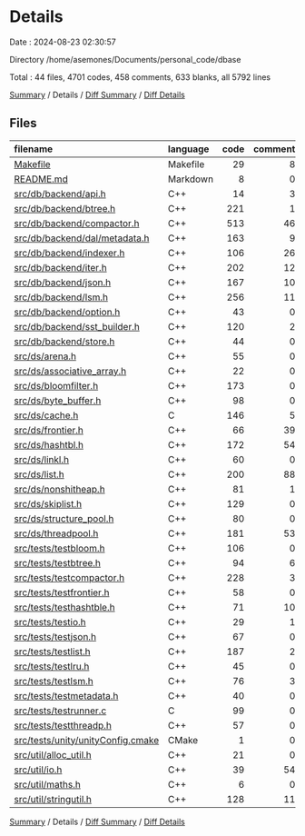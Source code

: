 # Details

Date : 2024-08-23 02:30:57

Directory /home/asemones/Documents/personal_code/dbase

Total : 44 files,  4701 codes, 458 comments, 633 blanks, all 5792 lines

[Summary](results.md) / Details / [Diff Summary](diff.md) / [Diff Details](diff-details.md)

## Files
| filename | language | code | comment | blank | total |
| :--- | :--- | ---: | ---: | ---: | ---: |
| [Makefile](/Makefile) | Makefile | 29 | 8 | 10 | 47 |
| [README.md](/README.md) | Markdown | 8 | 0 | 5 | 13 |
| [src/db/backend/api.h](/src/db/backend/api.h) | C++ | 14 | 3 | 4 | 21 |
| [src/db/backend/btree.h](/src/db/backend/btree.h) | C++ | 221 | 1 | 34 | 256 |
| [src/db/backend/compactor.h](/src/db/backend/compactor.h) | C++ | 513 | 46 | 55 | 614 |
| [src/db/backend/dal/metadata.h](/src/db/backend/dal/metadata.h) | C++ | 163 | 9 | 16 | 188 |
| [src/db/backend/indexer.h](/src/db/backend/indexer.h) | C++ | 106 | 26 | 10 | 142 |
| [src/db/backend/iter.h](/src/db/backend/iter.h) | C++ | 202 | 12 | 20 | 234 |
| [src/db/backend/json.h](/src/db/backend/json.h) | C++ | 167 | 10 | 12 | 189 |
| [src/db/backend/lsm.h](/src/db/backend/lsm.h) | C++ | 256 | 11 | 31 | 298 |
| [src/db/backend/option.h](/src/db/backend/option.h) | C++ | 43 | 0 | 6 | 49 |
| [src/db/backend/sst_builder.h](/src/db/backend/sst_builder.h) | C++ | 120 | 2 | 12 | 134 |
| [src/db/backend/store.h](/src/db/backend/store.h) | C++ | 44 | 0 | 3 | 47 |
| [src/ds/arena.h](/src/ds/arena.h) | C++ | 55 | 0 | 10 | 65 |
| [src/ds/associative_array.h](/src/ds/associative_array.h) | C++ | 22 | 0 | 4 | 26 |
| [src/ds/bloomfilter.h](/src/ds/bloomfilter.h) | C++ | 173 | 0 | 14 | 187 |
| [src/ds/byte_buffer.h](/src/ds/byte_buffer.h) | C++ | 98 | 0 | 7 | 105 |
| [src/ds/cache.h](/src/ds/cache.h) | C | 146 | 5 | 26 | 177 |
| [src/ds/frontier.h](/src/ds/frontier.h) | C++ | 66 | 39 | 21 | 126 |
| [src/ds/hashtbl.h](/src/ds/hashtbl.h) | C++ | 172 | 54 | 20 | 246 |
| [src/ds/linkl.h](/src/ds/linkl.h) | C++ | 60 | 0 | 6 | 66 |
| [src/ds/list.h](/src/ds/list.h) | C++ | 200 | 88 | 21 | 309 |
| [src/ds/nonshitheap.h](/src/ds/nonshitheap.h) | C++ | 81 | 1 | 14 | 96 |
| [src/ds/skiplist.h](/src/ds/skiplist.h) | C++ | 129 | 0 | 15 | 144 |
| [src/ds/structure_pool.h](/src/ds/structure_pool.h) | C++ | 80 | 0 | 3 | 83 |
| [src/ds/threadpool.h](/src/ds/threadpool.h) | C++ | 181 | 53 | 28 | 262 |
| [src/tests/testbloom.h](/src/tests/testbloom.h) | C++ | 106 | 0 | 21 | 127 |
| [src/tests/testbtree.h](/src/tests/testbtree.h) | C++ | 94 | 6 | 18 | 118 |
| [src/tests/testcompactor.h](/src/tests/testcompactor.h) | C++ | 228 | 3 | 26 | 257 |
| [src/tests/testfrontier.h](/src/tests/testfrontier.h) | C++ | 58 | 0 | 20 | 78 |
| [src/tests/testhashtble.h](/src/tests/testhashtble.h) | C++ | 71 | 10 | 27 | 108 |
| [src/tests/testio.h](/src/tests/testio.h) | C++ | 29 | 1 | 6 | 36 |
| [src/tests/testjson.h](/src/tests/testjson.h) | C++ | 67 | 0 | 14 | 81 |
| [src/tests/testlist.h](/src/tests/testlist.h) | C++ | 187 | 2 | 20 | 209 |
| [src/tests/testlru.h](/src/tests/testlru.h) | C++ | 45 | 0 | 5 | 50 |
| [src/tests/testlsm.h](/src/tests/testlsm.h) | C++ | 76 | 3 | 9 | 88 |
| [src/tests/testmetadata.h](/src/tests/testmetadata.h) | C++ | 40 | 0 | 11 | 51 |
| [src/tests/testrunner.c](/src/tests/testrunner.c) | C | 99 | 0 | 7 | 106 |
| [src/tests/testthreadp.h](/src/tests/testthreadp.h) | C++ | 57 | 0 | 9 | 66 |
| [src/tests/unity/unityConfig.cmake](/src/tests/unity/unityConfig.cmake) | CMake | 1 | 0 | 0 | 1 |
| [src/util/alloc_util.h](/src/util/alloc_util.h) | C++ | 21 | 0 | 4 | 25 |
| [src/util/io.h](/src/util/io.h) | C++ | 39 | 54 | 4 | 97 |
| [src/util/maths.h](/src/util/maths.h) | C++ | 6 | 0 | 4 | 10 |
| [src/util/stringutil.h](/src/util/stringutil.h) | C++ | 128 | 11 | 21 | 160 |

[Summary](results.md) / Details / [Diff Summary](diff.md) / [Diff Details](diff-details.md)